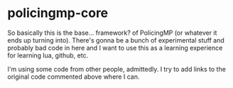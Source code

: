 # policingmp-core
So basically this is the base... framework? of PolicingMP (or whatever it ends up turning into).
There's gonna be a bunch of experimental stuff and probably bad code in here and I want to use this as a learning experience for learning lua, github, etc.

I'm using some code from other people, admittedly. I try to add links to the original code commented above where I can.
